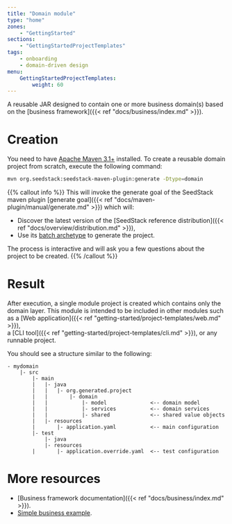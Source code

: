 ```yaml
---
title: "Domain module"
type: "home"
zones:
    - "GettingStarted"
sections:
    - "GettingStartedProjectTemplates"
tags:
    - onboarding
    - domain-driven design
menu:
    GettingStartedProjectTemplates:
        weight: 60
---
```


A reusable JAR designed to contain one or more business domain(s) based on the [business framework]({{< ref "docs/business/index.md" >}}).<!--more--> 

# Creation

You need to have [Apache Maven 3.1+](https://maven.apache.org/) installed. 
To create a reusable domain project from scratch, execute the following command:

```bash
mvn org.seedstack:seedstack-maven-plugin:generate -Dtype=domain
```

{{% callout info %}}
This will invoke the generate goal of the SeedStack maven plugin [generate goal]({{< ref "docs/maven-plugin/manual/generate.md" >}}) which will:

* Discover the latest version of the [SeedStack reference distribution]({{< ref "docs/overview/distribution.md" >}}),
* Use its [batch archetype](http://search.maven.org/#search%7Cga%7C1%7Cg%3A%22org.seedstack%22%20a%3A%22domain-archetype%22) to generate the project.

The process is interactive and will ask you a few questions about the project to be created.
{{% /callout %}}

# Result

After execution, a single module project is created which contains only the domain layer. This module is intended to be
included in other modules such as a [Web application]({{< ref "getting-started/project-templates/web.md" >}}),  
a [CLI tool]({{< ref "getting-started/project-templates/cli.md" >}}), or any runnable project.

You should see a structure similar to the following:

```plain
- mydomain
    |- src
        |- main
        |   |- java
        |   |   |- org.generated.project
        |   |       |- domain                
        |   |           |- model              <-- domain model
        |   |           |- services           <-- domain services
        |   |           |- shared             <-- shared value objects
        |   |- resources
        |       |- application.yaml           <-- main configuration
        |- test
            |- java
            |- resources
        |       |- application.override.yaml  <-- test configuration
```

# More resources

* [Business framework documentation]({{< ref "docs/business/index.md" >}}).
* [Simple business example](https://github.com/seedstack/samples/tree/master/business).
